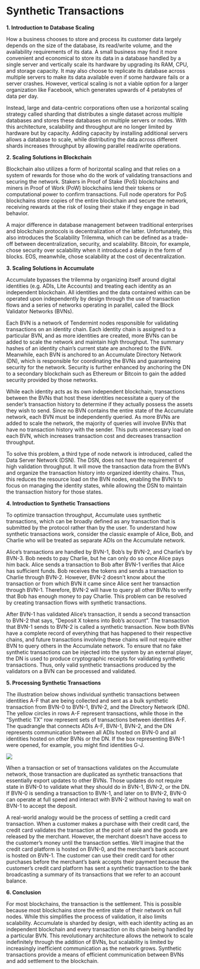 # Synthetic Transactions

**1. Introduction to Database Scaling**

How a business chooses to store and process its customer data largely depends on the size of the database, its read/write volume, and the availability requirements of its data. A small business may find it more convenient and economical to store its data in a database handled by a single server and vertically scale its hardware by upgrading its RAM, CPU, and storage capacity. It may also choose to replicate its database across multiple servers to make its data available even if some hardware fails or a server crashes. However, vertical scaling is not a viable option for a larger organization like Facebook, which generates upwards of 4 petabytes of data per day.

Instead, large and data-centric corporations often use a horizontal scaling strategy called sharding that distributes a single dataset across multiple databases and stores these databases on multiple servers or nodes. With this architecture, scalability and throughput are no longer limited by hardware but by capacity. Adding capacity by installing additional servers allows a database to scale, while distributing the data across different shards increases throughput by allowing parallel read/write operations.

**2. Scaling Solutions in Blockchain**

Blockchain also utilizes a form of horizontal scaling and that relies on a system of rewards for those who do the work of validating transactions and securing the network. Stakers in Proof of Stake (PoS) blockchains and miners in Proof of Work (PoW) blockchains lend their tokens or computational power to confirm transactions. Full node operators for PoS blockchains store copies of the entire blockchain and secure the network, receiving rewards at the risk of losing their stake if they engage in bad behavior.

A major difference in database management between traditional enterprises and blockchain protocols is decentralization of the latter. Unfortunately, this also introduces the Scalability Trilemma, which can be defined as a trade-off between decentralization, security, and scalability. Bitcoin, for example, chose security over scalability when it introduced a delay in the form of blocks. EOS, meanwhile, chose scalability at the cost of decentralization.

**3. Scaling Solutions in Accumulate**

Accumulate bypasses the trilemma by organizing itself around digital identities (e.g. ADIs, Lite Accounts) and treating each identity as an independent blockchain. All identities and the data contained within can be operated upon independently by design through the use of transaction flows and a series of networks operating in parallel, called the Block Validator Networks (BVNs).

Each BVN is a network of Tendermint nodes responsible for validating transactions on an identity chain. Each identity chain is assigned to a particular BVN, and as more identities are created, more BVNs can be added to scale the network and maintain high throughput. The summary hashes of an identity chain’s current state are anchored to the BVN. Meanwhile, each BVN is anchored to an Accumulate Directory Network (DN), which is responsible for coordinating the BVNs and guaranteeing security for the network. Security is further enhanced by anchoring the DN to a secondary blockchain such as Ethereum or Bitcoin to gain the added security provided by those networks.

While each identity acts as its own independent blockchain, transactions between the BVNs that host these identities necessitate a query of the sender’s transaction history to determine if they actually possess the assets they wish to send. Since no BVN contains the entire state of the Accumulate network, each BVN must be independently queried. As more BVNs are added to scale the network, the majority of queries will involve BVNs that have no transaction history with the sender. This puts unnecessary load on each BVN, which increases transaction cost and decreases transaction throughput.

To solve this problem, a third type of node network is introduced, called the Data Server Network (DSN). The DSN, does not have the requirement of high validation throughput. It will move the transaction data from the BVN’s and organize the transaction history into organized identity chains. Thus, this reduces the resource load on the BVN nodes, enabling the BVN’s to focus on managing the identity states, while allowing the DSN to maintain the transaction history for those states.

**4. Introduction to Synthetic Transactions**

To optimize transaction throughput, Accumulate uses synthetic transactions, which can be broadly defined as any transaction that is submitted by the protocol rather than by the user. To understand how synthetic transactions work, consider the classic example of Alice, Bob, and Charlie who will be treated as separate ADIs on the Accumulate network.

Alice’s transactions are handled by BVN-1, Bob’s by BVN-2, and Charlie’s by BVN-3. Bob needs to pay Charlie, but he can only do so once Alice pays him back. Alice sends a transaction to Bob after BVN-1 verifies that Alice has sufficient funds. Bob receives the tokens and sends a transaction to Charlie through BVN-2. However, BVN-2 doesn’t know about the transaction or from which BVN it came since Alice sent her transaction through BVN-1. Therefore, BVN-2 will have to query all other BVNs to verify that Bob has enough money to pay Charlie. This problem can be resolved by creating transaction flows with synthetic transactions.

After BVN-1 has validated Alice’s transaction, it sends a second transaction to BVN-2 that says, “Deposit X tokens into Bob’s account”. The transaction that BVN-1 sends to BVN-2 is called a synthetic transaction. Now both BVNs have a complete record of everything that has happened to their respective chains, and future transactions involving these chains will not require either BVN to query others in the Accumulate network. To ensure that no fake synthetic transactions can be injected into the system by an external player, the DN is used to produce cryptographic receipts for validating synthetic transactions. Thus, only valid synthetic transactions produced by the validators on a BVN can be processed and validated.

**5. Processing Synthetic Transactions**

The illustration below shows individual synthetic transactions between identities A-F that are being collected and sent as a bulk synthetic transaction from BVN-0 to BVN-1, BVN-2, and the Directory Network (DN). The yellow circles in rows A-F represent transactions, while those in the “Synthetic TX” row represent sets of transactions between identities A-F. The quadrangle that connects ADIs A-F, BVN-1, BVN-2, and the DN represents communication between all ADIs hosted on BVN-0 and all identities hosted on other BVNs or the DN. If the box representing BVN-1 were opened, for example, you might find identities G-J.

![](../.gitbook/assets/synth\_transaction.PNG)

When a transaction or set of transactions validates on the Accumulate network, those transaction are duplicated as synthetic transactions that essentially export updates to other BVNs. Those updates do not require state in BVN-0 to validate what they should do in BVN-1, BVN-2, or the DN. If BVN-0 is sending a transaction to BVN-1, and later on to BVN-2, BVN-0 can operate at full speed and interact with BVN-2 without having to wait on BVN-1 to accept the deposit.

A real-world analogy would be the process of settling a credit card transaction. When a customer makes a purchase with their credit card, the credit card validates the transaction at the point of sale and the goods are released by the merchant. However, the merchant doesn’t have access to the customer’s money until the transaction settles. We’ll imagine that the credit card platform is hosted on BVN-0, and the merchant’s bank account is hosted on BVN-1. The customer can use their credit card for other purchases before the merchant’s bank accepts their payment because the customer’s credit card platform has sent a synthetic transaction to the bank broadcasting a summary of its transactions that we refer to an account balance.

**6. Conclusion**

For most blockchains, the transaction is the settlement. This is possible because most blockchains store the entire state of their network on full nodes. While this simplifies the process of validation, it also limits scalability. Accumulate is sharded by design, with each identity acting as an independent blockchain and every transaction on its chain being handled by a particular BVN. This revolutionary architecture allows the network to scale indefinitely through the addition of BVNs, but scalability is limited by increasingly inefficient communication as the network grows. Synthetic transactions provide a means of efficient communication between BVNs and add settlement to the blockchain.
